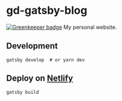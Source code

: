 # gd-gatsby-blog

[![Greenkeeper badge](https://badges.greenkeeper.io/jackdbd/gd-gatsby-blog.svg)](https://greenkeeper.io/)
My personal website.

## Development

```shell
gatsby develop  # or yarn dev
```

## Deploy on [Netlify](https://app.netlify.com)

```shell
gatsby build
```